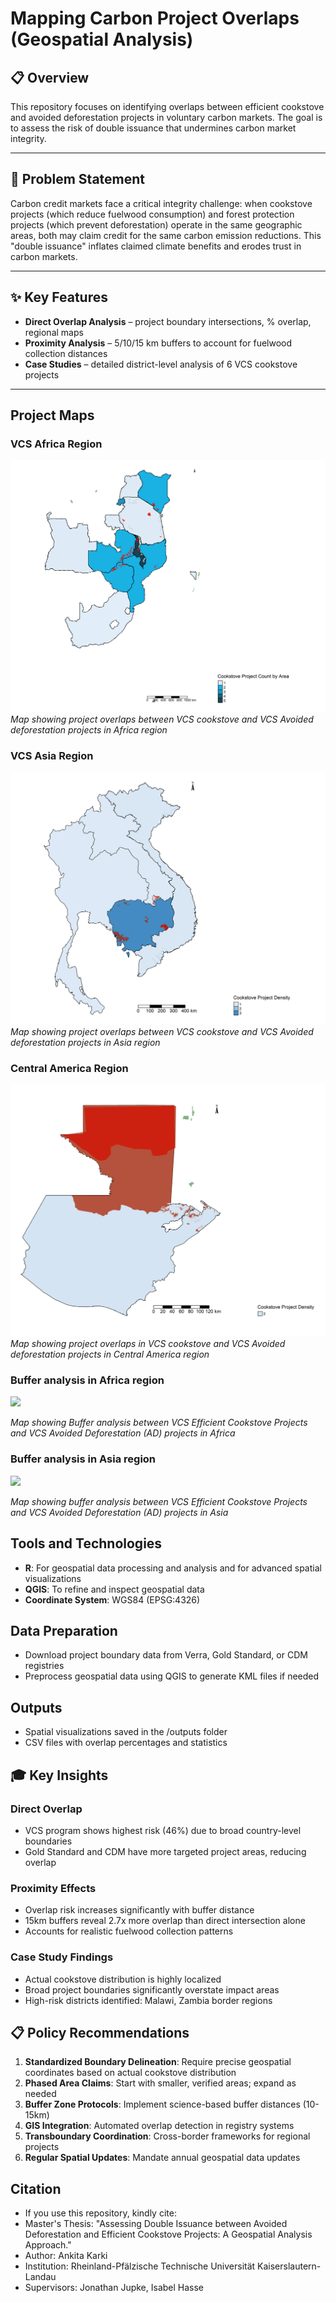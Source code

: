 # Mapping Carbon Project Overlaps (Geospatial Analysis)

## 📋 Overview
This repository focuses on identifying overlaps between efficient cookstove and avoided deforestation projects in voluntary carbon markets. The goal is to assess the risk of double issuance that undermines carbon market integrity.

---

## 🎯 Problem Statement
Carbon credit markets face a critical integrity challenge: when cookstove projects (which reduce fuelwood consumption) and forest protection projects (which prevent deforestation) operate in the same geographic areas, both may claim credit for the same carbon emission reductions. This "double issuance" inflates claimed climate benefits and erodes trust in carbon markets.

---

## ✨ Key Features

- **Direct Overlap Analysis** – project boundary intersections, % overlap, regional maps  
- **Proximity Analysis** – 5/10/15 km buffers to account for fuelwood collection distances  
- **Case Studies** – detailed district-level analysis of 6 VCS cookstove projects  

---

## Project Maps
### VCS Africa Region
![Africa Overlap Map](https://github.com/ankita-karki/Doubleissuance_Overlap/blob/main/output_maps/VCS_Africa.png?raw=true)
*Map showing project overlaps between VCS cookstove and VCS Avoided deforestation projects in Africa region*

### VCS Asia Region
![Asia Overlap Map](https://github.com/ankita-karki/Doubleissuance_Overlap/blob/main/output_maps/VCS_Asia.png?raw=true)
*Map showing project overlaps between VCS cookstove and VCS Avoided deforestation projects in Asia region*

### Central America Region
![CentralAmerica Overlap Map](https://github.com/ankita-karki/Doubleissuance_Overlap/blob/main/output_maps/VCS_CentralAmerica.png?raw=true)
*Map showing project overlaps in VCS cookstove and VCS Avoided deforestation projects in Central America region*

### Buffer analysis in Africa region
<div align="left">
  <img src="https://github.com/ankita-karki/Doubleissuance_Proximity/blob/main/output_maps/Africa_Proximity.png?raw=true">
</div>

*Map showing Buffer analysis between VCS Efficient Cookstove Projects and VCS Avoided Deforestation (AD) projects in Africa*

### Buffer analysis in Asia region
<div align="left">
  <img src="https://github.com/ankita-karki/Doubleissuance_Proximity/blob/main/output_maps/Asia_Proximity.png?raw=true">
</div>

*Map showing buffer analysis between VCS Efficient Cookstove Projects and VCS Avoided Deforestation (AD) projects in Asia*

## Tools and Technologies
* **R**: For geospatial data processing and analysis and  for advanced spatial visualizations
* **QGIS**: To refine and inspect geospatial data
* **Coordinate System**: WGS84 (EPSG:4326)

## Data Preparation
* Download project boundary data from Verra, Gold Standard, or CDM registries
* Preprocess geospatial data using QGIS to generate KML files if needed

## Outputs
* Spatial visualizations saved in the /outputs folder
* CSV files with overlap percentages and statistics

## 🎓 Key Insights

### Direct Overlap
- VCS program shows highest risk (46%) due to broad country-level boundaries
- Gold Standard and CDM have more targeted project areas, reducing overlap

### Proximity Effects
- Overlap risk increases significantly with buffer distance
- 15km buffers reveal 2.7x more overlap than direct intersection alone
- Accounts for realistic fuelwood collection patterns

### Case Study Findings
- Actual cookstove distribution is highly localized
- Broad project boundaries significantly overstate impact areas
- High-risk districts identified: Malawi, Zambia border regions

## 📋 Policy Recommendations

1. **Standardized Boundary Delineation**: Require precise geospatial coordinates based on actual cookstove distribution
2. **Phased Area Claims**: Start with smaller, verified areas; expand as needed
3. **Buffer Zone Protocols**: Implement science-based buffer distances (10-15km)
4. **GIS Integration**: Automated overlap detection in registry systems
5. **Transboundary Coordination**: Cross-border frameworks for regional projects
6. **Regular Spatial Updates**: Mandate annual geospatial data updates

## Citation
* If you use this repository, kindly cite:
* Master's Thesis: "Assessing Double Issuance between Avoided Deforestation and Efficient Cookstove Projects: A Geospatial Analysis Approach."
* Author: Ankita Karki
* Institution: Rheinland-Pfälzische Technische Universität Kaiserslautern-Landau
* Supervisors: Jonathan Jupke, Isabel Hasse
